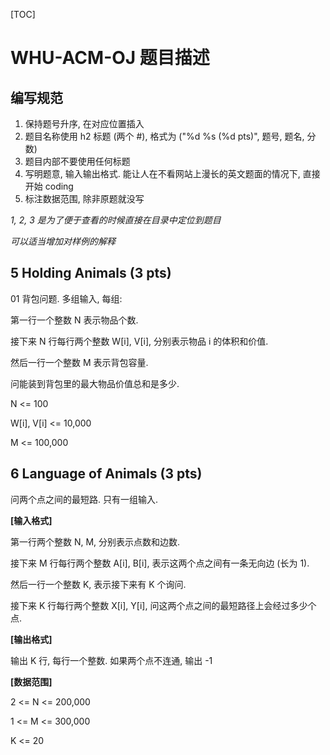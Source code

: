 [TOC]

# WHU-ACM-OJ 题目描述

## 编写规范

1. 保持题号升序, 在对应位置插入
2. 题目名称使用 h2 标题 (两个 #), 格式为 ("%d %s (%d pts)", 题号, 题名, 分数)
3. 题目内部不要使用任何标题
4. 写明题意, 输入输出格式. 能让人在不看网站上漫长的英文题面的情况下, 直接开始 coding
5. 标注数据范围, 除非原题就没写

*1, 2, 3 是为了便于查看的时候直接在目录中定位到题目*

*可以适当增加对样例的解释*

## 5 Holding Animals (3 pts)

01 背包问题. 多组输入, 每组:

第一行一个整数 N 表示物品个数.

接下来 N 行每行两个整数 W[i], V[i], 分别表示物品 i 的体积和价值.

然后一行一个整数 M 表示背包容量.

问能装到背包里的最大物品价值总和是多少.

N <= 100

W[i], V[i] <= 10,000

M <= 100,000

## 6 Language of Animals (3 pts)

问两个点之间的最短路. 只有一组输入.

**[输入格式]**

第一行两个整数 N, M, 分别表示点数和边数.

接下来 M 行每行两个整数 A[i], B[i], 表示这两个点之间有一条无向边 (长为 1).

然后一行一个整数 K, 表示接下来有 K 个询问.

接下来 K 行每行两个整数 X[i], Y[i], 问这两个点之间的最短路径上会经过多少个点.

**[输出格式]**

输出 K 行, 每行一个整数. 如果两个点不连通, 输出 -1

**[数据范围]**

2 <= N <= 200,000

1 <= M <= 300,000

K <= 20

